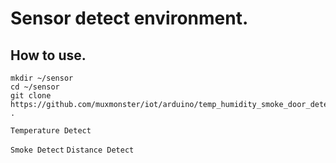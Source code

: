 # Sensor detect environment.
## How to use.
```
mkdir ~/sensor
cd ~/sensor
git clone https://github.com/muxmonster/iot/arduino/temp_humidity_smoke_door_detect.ino .
```
`Temperature Detect`

`Smoke Detect`
`Distance Detect`
